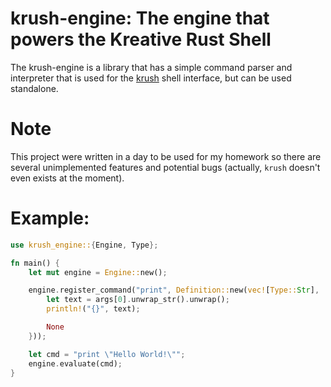 # krush-engine: The engine that powers the Kreative Rust Shell

The krush-engine is a library that has a simple command parser and interpreter that is used for the [krush](https://www.github.com/OJarrisonn/krush) shell interface, but can be used standalone.

# Note

This project were written in a day to be used for my homework so there are several unimplemented features and potential bugs (actually, ```krush``` doesn't even exists at the moment).

# Example:
```rust
use krush_engine::{Engine, Type};

fn main() {
    let mut engine = Engine::new();

    engine.register_command("print", Definition::new(vec![Type::Str], |args| { 
        let text = args[0].unwrap_str().unwrap();
        println!("{}", text);

        None 
    }));

    let cmd = "print \"Hello World!\"";
    engine.evaluate(cmd);
}
```